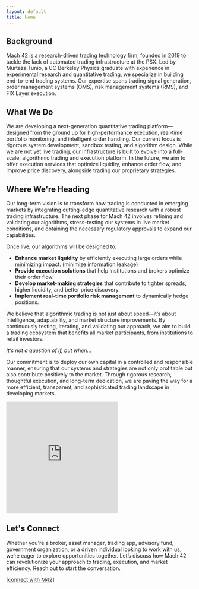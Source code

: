 ```yaml
---
layout: default
title: Home
---
```


## Background

Mach 42 is a research-driven trading technology firm, founded in 2019 to tackle the lack of automated trading infrastructure at the PSX. Led by Murtaza Tunio, a UC Berkeley Physics graduate with experience in experimental research and quantitative trading, we specialize in building end-to-end trading systems. Our expertise spans trading signal generation, order management systems (OMS), risk management systems (RMS), and FIX Layer execution.



## What We Do

We are developing a next-generation quantitative trading platform—designed from the ground up for high-performance execution, real-time portfolio monitoring, and intelligent order handling. Our current focus is rigorous system development, sandbox testing, and algorithm design. While we are not yet live trading, our infrastructure is built to evolve into a full-scale, algorithmic trading and execution platform. In the future, we aim to offer execution services that optimize liquidity, enhance order flow, and improve price discovery, alongside trading our proprietary strategies.

## Where We're Heading

Our long-term vision is to transform how trading is conducted in emerging markets by integrating cutting-edge quantitative research with a robust trading infrastructure. The next phase for Mach 42 involves refining and validating our algorithms, stress-testing our systems in live market conditions, and obtaining the necessary regulatory approvals to expand our capabilities.

Once live, our algorithms will be designed to:

- **Enhance market liquidity** by efficiently executing large orders while minimizing impact. (minimize information leakage)
- **Provide execution solutions** that help institutions and brokers optimize their order flow.
- **Develop market-making strategies** that contribute to tighter spreads, higher liquidity, and better price discovery.
- **Implement real-time portfolio risk management** to dynamically hedge positions.

We believe that algorithmic trading is not just about speed—it’s about intelligence, adaptability, and market structure improvements. By continuously testing, iterating, and validating our approach, we aim to build a trading ecosystem that benefits all market participants, from institutions to retail investors.

_It's not a question of if, but when..._

Our commitment is to deploy our own capital in a controlled and responsible manner, ensuring that our systems and strategies are not only profitable but also contribute positively to the market. Through rigorous research, thoughtful execution, and long-term dedication, we are paving the way for a more efficient, transparent, and sophisticated trading landscape in developing markets. 

<iframe src="https://openprocessing.org/sketch/2043738/embed/?plusEmbedHash=b7480dcc&userID=152317&plusEmbedFullscreen=true&show=sketch" width="300" height="300" style="border: none;"></iframe>

## **Let's Connect**

Whether you're a broker, asset manager, trading app, advisory fund, government organization, or a driven individual looking to work with us, we’re eager to explore opportunities together. Let’s discuss how Mach 42 can revolutionize your approach to trading, execution, and market efficiency. Reach out to start the conversation.

[[connect with M42]](./connect.html)
